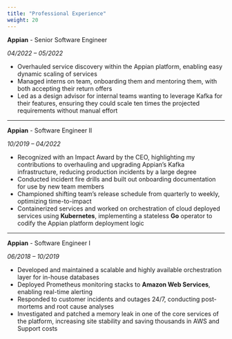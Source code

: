 ```yaml
---
title: "Professional Experience"
weight: 20
---
```

**Appian** - Senior Software Engineer

*04/2022 – 05/2022*
* Overhauled service discovery within the Appian platform, enabling easy dynamic scaling of services
* Managed interns on team, onboarding them and mentoring them, with both accepting their return offers
* Led as a design advisor for internal teams wanting to leverage Kafka for their features, ensuring they could scale ten times the projected requirements without manual effort
---
**Appian** - Software Engineer II

*10/2019 – 04/2022*
* Recognized with an Impact Award by the CEO, highlighting my contributions to overhauling and upgrading Appian’s Kafka infrastructure, reducing production incidents by a large degree
* Conducted incident fire drills and built out onboarding documentation for use by new team members
* Championed shifting team’s release schedule from quarterly to weekly, optimizing time-to-impact
* Containerized services and worked on orchestration of cloud deployed services using **Kubernetes**, implementing a stateless **Go** operator to codify the Appian platform deployment logic
---
**Appian** - Software Engineer I

*06/2018 – 10/2019*
* Developed and maintained a scalable and highly available orchestration layer for in-house databases
* Deployed Prometheus monitoring stacks to **Amazon Web Services**, enabling real-time alerting
* Responded to customer incidents and outages 24/7, conducting post-mortems and root cause analyses
* Investigated and patched a memory leak in one of the core services of the platform, increasing site stability and saving thousands in AWS and Support costs
